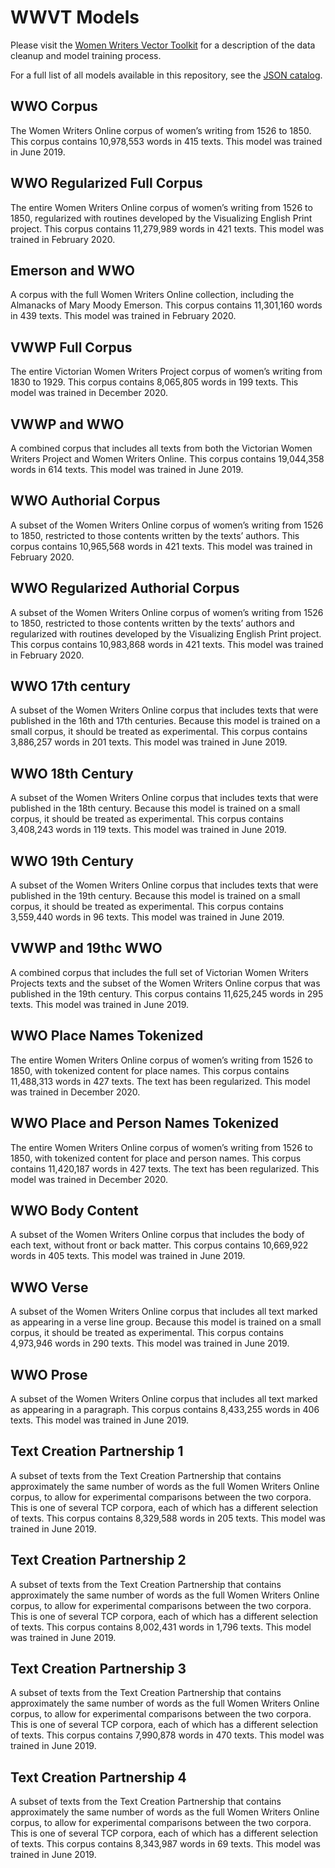 # WWVT Models

Please visit the [Women Writers Vector Toolkit](https://wwp.northeastern.edu/lab/wwvt/methodology/index.html) for a description of the data cleanup and model training process.

For a full list of all models available in this repository, see the [JSON catalog](./catalog.json).

## WWO Corpus

The Women Writers Online corpus of women’s writing from 1526 to 1850. This corpus contains 10,978,553 words in 415 texts. This model was trained in June 2019.

## WWO Regularized Full Corpus

The entire Women Writers Online corpus of women’s writing from 1526 to 1850, regularized with routines developed by the Visualizing English Print project. This corpus contains 11,279,989 words in 421 texts. This model was trained in February 2020.

## Emerson and WWO

A corpus with the full Women Writers Online collection, including the Almanacks of Mary Moody Emerson. This corpus contains 11,301,160 words in 439 texts. This model was trained in February 2020.

## VWWP Full Corpus

The entire Victorian Women Writers Project corpus of women’s writing from 1830 to 1929. This corpus contains 8,065,805 words in 199 texts. This model was trained in December 2020.

## VWWP and WWO

A combined corpus that includes all texts from both the Victorian Women Writers Project and Women Writers Online. This corpus contains 19,044,358 words in 614 texts. This model was trained in June 2019.

## WWO Authorial Corpus

A subset of the Women Writers Online corpus of women’s writing from 1526 to 1850, restricted to those contents written by the texts’ authors. This corpus contains 10,965,568 words in 421 texts. This model was trained in February 2020.

## WWO Regularized Authorial Corpus

A subset of the Women Writers Online corpus of women’s writing from 1526 to 1850, restricted to those contents written by the texts’ authors and regularized with routines developed by the Visualizing English Print project. This corpus contains 10,983,868 words in 421 texts. This model was trained in February 2020.

## WWO 17th century

A subset of the Women Writers Online corpus that includes texts that were published in the 16th and 17th centuries. Because this model is trained on a small corpus, it should be treated as experimental. This corpus contains 3,886,257 words in 201 texts. This model was trained in June 2019.

## WWO 18th Century

A subset of the Women Writers Online corpus that includes texts that were published in the 18th century. Because this model is trained on a small corpus, it should be treated as experimental. This corpus contains 3,408,243 words in 119 texts. This model was trained in June 2019.

## WWO 19th Century

A subset of the Women Writers Online corpus that includes texts that were published in the 19th century. Because this model is trained on a small corpus, it should be treated as experimental. This corpus contains 3,559,440 words in 96 texts. This model was trained in June 2019.

## VWWP and 19thc WWO

A combined corpus that includes the full set of Victorian Women Writers Projects texts and the subset of the Women Writers Online corpus that was published in the 19th century. This corpus contains 11,625,245 words in 295 texts. This model was trained in June 2019.

## WWO Place Names Tokenized

The entire Women Writers Online corpus of women’s writing from 1526 to 1850, with tokenized content for place names. This corpus contains 11,488,313 words in 427 texts. The text has been regularized. This model was trained in December 2020.

## WWO Place and Person Names Tokenized

The entire Women Writers Online corpus of women’s writing from 1526 to 1850, with tokenized content for place and person names. This corpus contains 11,420,187 words in 427 texts. The text has been regularized. This model was trained in December 2020.

## WWO Body Content

A subset of the Women Writers Online corpus that includes the body of each text, without front or back matter. This corpus contains 10,669,922 words in 405 texts. This model was trained in June 2019.


## WWO Verse

A subset of the Women Writers Online corpus that includes all text marked as appearing in a verse line group. Because this model is trained on a small corpus, it should be treated as experimental. This corpus contains 4,973,946 words in 290 texts. This model was trained in June 2019.

## WWO Prose

A subset of the Women Writers Online corpus that includes all text marked as appearing in a paragraph. This corpus contains 8,433,255 words in 406 texts. This model was trained in June 2019.

## Text Creation Partnership 1

A subset of texts from the Text Creation Partnership that contains approximately the same number of words as the full Women Writers Online corpus, to allow for experimental comparisons between the two corpora. This is one of several TCP corpora, each of which has a different selection of texts. This corpus contains 8,329,588 words in 205 texts. This model was trained in June 2019.

## Text Creation Partnership 2

A subset of texts from the Text Creation Partnership that contains approximately the same number of words as the full Women Writers Online corpus, to allow for experimental comparisons between the two corpora. This is one of several TCP corpora, each of which has a different selection of texts. This corpus contains 8,002,431 words in 1,796 texts. This model was trained in June 2019.

## Text Creation Partnership 3
A subset of texts from the Text Creation Partnership that contains approximately the same number of words as the full Women Writers Online corpus, to allow for experimental comparisons between the two corpora. This is one of several TCP corpora, each of which has a different selection of texts. This corpus contains 7,990,878 words in 470 texts. This model was trained in June 2019.

## Text Creation Partnership 4

A subset of texts from the Text Creation Partnership that contains approximately the same number of words as the full Women Writers Online corpus, to allow for experimental comparisons between the two corpora. This is one of several TCP corpora, each of which has a different selection of texts. This corpus contains 8,343,987 words in 69 texts. This model was trained in June 2019.
